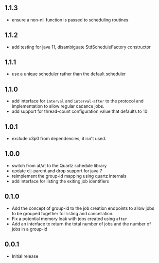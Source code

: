 ## 1.1.3
 * ensure a non-nil function is passed to scheduling routines
 
## 1.1.2
 * add testing for java 11, disambiguate StdScheduleFactory constructor

## 1.1.1
 * use a unique scheduler rather than the default scheduler

## 1.1.0
 * add interface for `interval` and `interval-after` to the
 protocol and implementation to allow regular cadance jobs.
 * add support for thread-count configuration value that defaults to 10

## 1.0.1
 * exclude c3p0 from dependencies, it isn't used.

## 1.0.0
 * switch from at/at to the Quartz schedule library
 * update clj-parent and drop support for java 7
 * reimplement the group-id mapping using quartz internals
 * add interface for listing the exiting job identifiers

## 0.1.0
 * Add the concept of group-id to the job creation endpoints to allow
 jobs to be grouped together for listing and cancellation.
 * Fix a potential memory leak with jobs created using `after`
 * Add an interface to return the total number of jobs and the number
 of jobs in a group-id

## 0.0.1
 * Initial release
